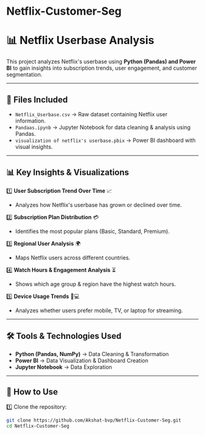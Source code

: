 # Netflix-Customer-Seg
# 📊 Netflix Userbase Analysis  

This project analyzes Netflix's userbase using **Python (Pandas) and Power BI** to gain insights into subscription trends, user engagement, and customer segmentation.  

---

## 📂 Files Included  

- `Netflix_Userbase.csv` → Raw dataset containing Netflix user information.  
- `Pandaas.ipynb` → Jupyter Notebook for data cleaning & analysis using Pandas.  
- `visualization of netflix's userbase.pbix` → Power BI dashboard with visual insights.  

---

## 📊 Key Insights & Visualizations  

1️⃣ **User Subscription Trend Over Time** 📈  
   - Analyzes how Netflix's userbase has grown or declined over time.  

2️⃣ **Subscription Plan Distribution** 💳  
   - Identifies the most popular plans (Basic, Standard, Premium).  

3️⃣ **Regional User Analysis** 🌍  
   - Maps Netflix users across different countries.  

4️⃣ **Watch Hours & Engagement Analysis** ⏳  
   - Shows which age group & region have the highest watch hours.  

5️⃣ **Device Usage Trends** 📱💻  
   - Analyzes whether users prefer mobile, TV, or laptop for streaming.  

---

## 🛠️ Tools & Technologies Used  

- **Python (Pandas, NumPy)** → Data Cleaning & Transformation  
- **Power BI** → Data Visualization & Dashboard Creation  
- **Jupyter Notebook** → Data Exploration  

---

## 🚀 How to Use  

1️⃣ Clone the repository:  
   ```sh
   git clone https://github.com/Akshat-bvp/Netflix-Customer-Seg.git
   cd Netflix-Customer-Seg
